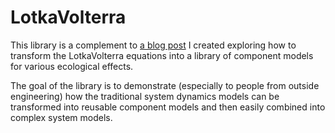 LotkaVolterra
=============

This library is a complement to [a blog post](http://blog.xogeny.com/blog/eqs-to-comps2)
I created exploring how to transform the LotkaVolterra equations into a library of component
models for various ecological effects.

The goal of the library is to demonstrate (especially to people
from outside engineering) how the traditional system dynamics models
can be transformed into reusable component models and then easily 
combined into complex system models.
